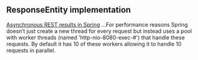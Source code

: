 

## ResponseEntity implementation
[Asynchronous REST results in Spring](http://niels.nu/blog/2016/spring-async-rest.html)
...For performance reasons Spring doesn’t just create a new thread for every request but 
instead uses a pool with worker threads (named 'http-nio-8080-exec-#') that handle 
these requests. By default it has 10 of these workers allowing it to handle 10 requests in parallel.